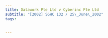 ```yaml
---
title: Datawork Pte Ltd v Cyberinc Pte Ltd 
subtitle: "[2002] SGHC 132 / 25\_June\_2002"
tags:


---
```


